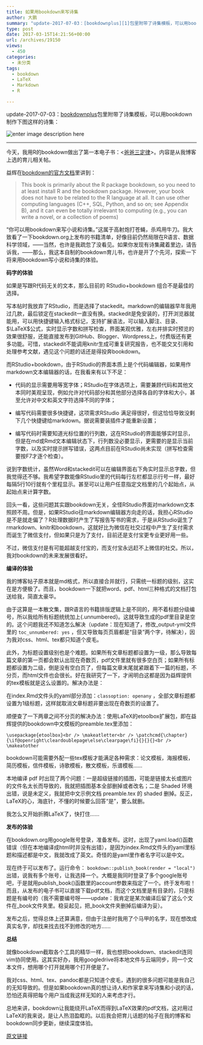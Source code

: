 ```yaml
---
title: 如果用bookdown来写诗集
author: 大鹏
summary: "update-2017-07-03：[bookdownplus][1]包里附带了诗集模板，可以用bookdown制作下图这样的诗集："
type: post
date: 2017-03-15T14:21:56+00:00
url: /archives/19150
views:
  - 450
categories:
  - 未分类
tags:
  - bookdown
  - LaTeX
  - Markdown
  - R

---
```

update-2017-07-03：[bookdownplus][1]包里附带了诗集模板，可以用bookdown制作下图这样的诗集：

![enter image description here][2]

* * *

今天，我用R的bookdown做出了第一本电子书：<[爸爸三定律][3]>。内容是从我博客上选的育儿相关帖。

益辉在[bookdown的官方文档][4]里讲到：

> This book is primarily about the R package bookdown, so you need to at least install R and the bookdown package. However, your book does not have to be related to the R language at all. It can use other computing languages (C++, SQL, Python, and so on; see Appendix B), and it can even be totally irrelevant to computing (e.g., you can write a novel, or a collection of poems)

“你可以用bookdown来写小说和诗集。”这属于高射炮打苍蝇，杀鸡用牛刀。我大致看了一下bookdown.org上发布的书籍清单，好像目前仍然局限在R语言、数据科学领域，——当然，也许是我疏忽了没看见。如果你发现有诗集藏着里边，请告诉我，——那么，我这本自制的bookdown育儿书，也许是开了个先河，探索一下将来用bookdown写小说和诗集的体验。

**码字的体验**

如果是写跟R代码无关的文本，那么目前的 RStudio+bookdown 组合不是最佳的选择。

写本帖时我放弃了RStudio，而是选择了stackedit。markdown的编辑器早年我用过几款，最后锁定在stackedit一直没有换。stackedit是免安装的，打开浏览器就能用，可以用快捷键输入格式标记，支持扩展语法，可以输入脚注、目录、$\LaTeX$公式，实时显示字数和拼写检查，界面美观优雅，左右并排实时预览的效果很舒服，还能直接发布到GitHub、Blogger、Wordpress上，付费版还有更多功能。可惜，stackedit不能调用knitr生成可重复研究报告，也不能交叉引用和处理参考文献，遇见这个问题的话还是得投奔bookdown。

而RStudio+bookdown，由于RStudio的界面本质上是个代码编辑器，如果用作markdown文本编辑器的话，在我看来有以下不足：

  * 代码的显示需要用等宽字体；RStudio在字体选项上，需要兼顾代码和其他文本同时美观呈现，例如允许对代码部分和其他部分选择各自的字体和大小，甚至允许对中文和英文字符选择不同的字体；

  * 编写代码需要很多快捷键，这项需求RStudio 满足得很好，但这恰恰导致没剩下几个快捷键给markdown。据说需要装插件才能重新设置；

  * 编写代码时需要知道光标位置的行列数，这在RStudio的界面能够实时显示，但是在md或Rmd文本编辑状态下，行列数没必要显示，更需要的是显示当前字数，以及实时提示拼写错误，这两点目前在RStudio尚未实现（拼写检查需要按F7才逐个检查）。

说到字数统计，虽然Word和stackedit可以在编辑界面右下角实时显示总字数，但我觉得还不够。我希望字数能像RStudio里的代码每行左栏都显示行号一样，最好每隔5行10行就有个里程显示。甚至可以让用户任意指定文档里的几个起始点，从起始点来计算字数。

回头一看，这些问题其实跟bookdown无关，全怪RStudio界面对markdown文本照顾不周。但是，如果RStudio往markdown编辑器方向走的话，我担心RStudio是不是就走偏了？R处理数据时产生了写报告写书的需求，于是从RStudio诞生了rmarkdown、knitr和bookdown，这就好比为微信在社交过程中产生了支付需求而诞生了微信支付，但如果只是为了支付，目前还是支付宝更专业更好用一些。

不过，微信支付是有可能超越支付宝的，而支付宝永远赶不上微信的社交。所以，我对bookdown的未来发展很看好。

**编译的体验**

我的博客帖子原本就是md格式，所以直接合并就行，只需统一标题的级别，这实在是方便极了。而且，bookdown一下就把word、pdf、html三种格式的文档打包送给我，简直太豪华。

由于这算是一本散文集，跟R语言的书籍排版逻辑上是不同的，用不着标题分级编号，所以我给所有标题统统加上{.unnumbered}。这就导致生成的pdf里目录是空的。这个问题我还不知道怎么解决（update：现在知道了，修改_output-yml文件里的 `toc_unnumbered: yes` ，但又导致每页页眉都是“目录”两个字，待解决），因为我对css、html、tex都只知道个皮毛。

此外，为标题设置级别也是个难题。如果所有文章标题都设置为一级，那么导致每篇文章的第一页都会默认出现在奇数页，pdf文件里就有很多空白页；如果所有标题都设置为二级，倒是没有空白页了，但每篇文章末尾就紧跟着下一篇的标题，不分页，而html文件也会很长。好在我研究了一下，才闹明白这都是因为益辉提供的tex模板就是这么设置的。解决办法是：

在index.Rmd文件头的yaml部分添加：`classoption: openany` ，全部文章标题都设置为1级标题，这样就取消文章标题非要出现在奇数页的设置了。

顺便查了一下两章之间不分页的解决办法：使用LaTeX的etoolbox扩展包，即在益辉提供的bookdown中文模板的preamble.tex里添加：

`\usepackage{etoolbox}<br />
\makeatletter<br />
\patchcmd{\chapter}{\if@openright\cleardoublepage\else\clearpage\fi}{}{}{}<br />
\makeatother`

bookdown可能需要外配一些tex模板才能满足各种需求：论文模板，海报模板，简历模板，信件模板，诗歌模板，散文模板，乐谱模板……

本地编译 pdf 时出现了两个问题：一是超级链接的插图，可能是链接太长或图片的文件名太长而导致的，我就把插图基本全部删掉或者改名；二是 Shaded 环境出错，说是未定义，我就把中文示例文档 preamble.tex 的 shaded 删掉。反正，LaTeX的心，海底针，不懂的时候要么回答“是”，要么就删。

我怎么又开始折腾LaTeX了，快打住……

**发布的体验**

在bookdown.org用google账号登录，准备发布。这时，出现了yaml.load()函数错误（但在本地编译成html时并没有出错），是因为index.Rmd文件头的yaml里标题和描述都是中文，我就改成了英文。奇怪的是yaml里作者名字可以是中文。

现在终于可以发布了。运行命令： `bookdown::publish_book(render = "local")` 出错，说我有多个账号，让我选择一个。大概是我同时登录了多个google账号吧，于是就用publish_book()函数里的account参数来指定了一个。终于发布啦！而且，从发布的电子书可以直接下载pdf文档，而这个文档里是有目录的，只是标题是有编号的（我不需要编号呀——update：我肯定是某次编译后留了这么个文件在&#95;book文件夹里。稳妥起见，把&#95;book文件夹删掉后编译为妥）。

发布之后，觉得总体上还算满意，但由于注册时我用了个马甲的名字，现在想改成真实名字，却找来找去找不到修改的地方……

**总结**

就像bookdown截取各个工具的精华一样，我也想把bookdown、stackedit连同vim协同使用。这其实好办，我用googledrive将本地文件与云端同步，同一个文本文件，想用哪个打开就用哪个打开便是了。

我对css、html、tex、pandoc都是只知道个皮毛，遇到的很多问题可能是我自己的无知导致的。但是如果bookdown真的想让诗人和作家拿来写诗集和小说的话，恐怕还真得把每个用户当成我这样无知的人来考虑才行。

总地来讲，bookdown让我能绕开LaTeX而得到LaTeX效果的pdf文档，这对用过LaTeX的我来说，是让人热泪盈眶的。以后我会把育儿话题的帖子在我的博客和bookdown同步更新，继续深度体验。

 [1]: http://www.pzhao.org/zh/post/bookdownplus-released/
 [2]: https://raw.githubusercontent.com/pzhaonet/bookdownplus/master/inst/showcase/bookdownplus_poem.jpg
 [3]: https://bookdown.org/baydap/papasdiary/papasdiary.html
 [4]: https://bookdown.org/yihui/bookdown/software-information-and-conventions.html

[原文链接](http://dapengde.com/archives/19150)

